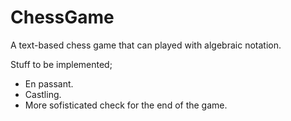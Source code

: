 # ChessGame

A text-based chess game that can played with algebraic notation. 

Stuff to be implemented;
- En passant.
- Castling.
- More sofisticated check for the end of the game.
